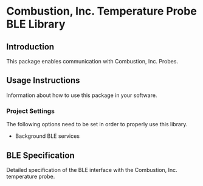 # Combustion, Inc. Temperature Probe BLE Library

## Introduction

This package enables communication with Combustion, Inc. Probes.

## Usage Instructions

Information about how to use this package in your software.

### Project Settings

The following options need to be set in order to properly use this library.

- Background BLE services

## BLE Specification

Detailed specification of the BLE interface with the Combustion, Inc. temperature probe.

